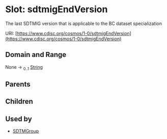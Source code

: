 
# Slot: sdtmigEndVersion


The last SDTMIG version that is applicable to the BC dataset specialization

URI: [https://www.cdisc.org/cosmos/1-0/sdtmigEndVersion](https://www.cdisc.org/cosmos/1-0/sdtmigEndVersion)


## Domain and Range

None &#8594;  <sub>0..1</sub> [String](types/String.md)

## Parents


## Children


## Used by

 * [SDTMGroup](SDTMGroup.md)
